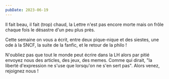 ```yaml
---
pubDate: 2023-06-19
---
```


Il fait beau, il fait (trop) chaud, la Lettre n'est pas encore morte mais on frôle chaque fois le désastre d'un peu plus près.


Cette semaine on vous a écrit, entre deux pique-nique et des siestes, une ode à la SNCF, la suite de la fanfic, et le retour de la philo !

N'oubliez pas que tout le monde peut écrire dans la LH alors par pitié envoyez nous des articles, des jeux, des memes. Comme qui dirait, "la liberté d'expression ne s'use que lorsqu'on ne s'en sert pas". Alors venez, rejoignez nous !
